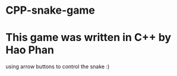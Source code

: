 # CPP-snake-game
# This game was written in C++ by Hao Phan
using arrow buttons to control the snake :)
